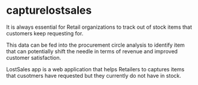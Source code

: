 # capturelostsales

It is always essential for Retail organizations to track out of stock items that customers keep requesting for. 

This data can be fed into the procurement circle analysis to identify item that can potentially shift the needle in terms of revenue and improved customer satisfaction. 

LostSales app is a web application that helps Retailers to captures items that cusotmers have requested but they currently do not have in stock. 
